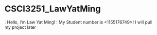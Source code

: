# CSCI3251_LawYatMing
<Name>: Hello, I‘m Law Yat Ming!
<StulID>:  My Student number is <1155176749>!
I will pull my project later

